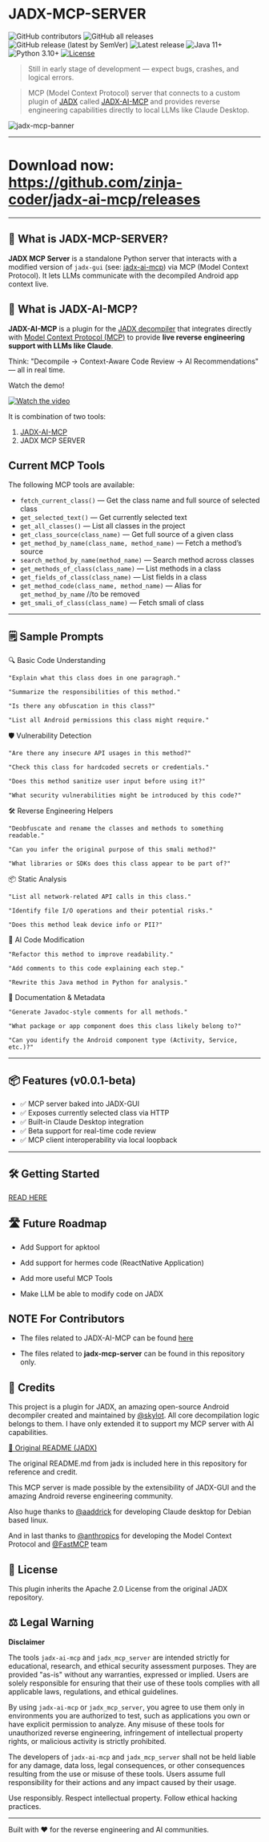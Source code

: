 # JADX-MCP-SERVER

![GitHub contributors](https://img.shields.io/github/contributors/zinja-coder/jadx-ai-mcp)
![GitHub all releases](https://img.shields.io/github/downloads/zinja-coder/jadx-ai-mcp/total)
![GitHub release (latest by SemVer)](https://img.shields.io/github/downloads/zinja-coder/jadx-ai-mcp/latest/total)
![Latest release](https://img.shields.io/github/release/zinja-coder/jadx-ai-mcp.svg)
![Java 11+](https://img.shields.io/badge/Java-11%2B-blue)
![Python 3.10+](https://img.shields.io/badge/python-3%2E10%2B-blue)
[![License](http://img.shields.io/:license-apache-blue.svg)](http://www.apache.org/licenses/LICENSE-2.0.html)


> Still in early stage of development — expect bugs, crashes, and logical errors.

> MCP (Model Context Protocol) server that connects to a custom plugin of [JADX](https://github.com/skylot/jadx) called [JADX-AI-MCP](https://github.com/zinja-coder/jadx-ai-mcp) and provides reverse engineering capabilities directly to local LLMs like Claude Desktop.

![jadx-mcp-banner](image.png)

--- 

# Download now: https://github.com/zinja-coder/jadx-ai-mcp/releases

---

## 🤖 What is JADX-MCP-SERVER?

**JADX MCP Server** is a standalone Python server that interacts with a modified version of `jadx-gui` (see: [jadx-ai-mcp](https://github.com/zinja-coder/jadx-ai-mcp)) via MCP (Model Context Protocol). It lets LLMs communicate with the decompiled Android app context live.


## 🤖 What is JADX-AI-MCP?

**JADX-AI-MCP** is a plugin for the [JADX decompiler](https://github.com/skylot/jadx) that integrates directly with [Model Context Protocol (MCP)](https://github.com/anthropic/mcp) to provide **live reverse engineering support with LLMs like Claude**.

Think: "Decompile → Context-Aware Code Review → AI Recommendations" — all in real time.

Watch the demo!

[![Watch the video](https://img.youtube.com/vi/Od86IOkkaHg/0.jpg)](https://www.youtube.com/watch?v=Od86IOkkaHg&autoplay=1)

It is combination of two tools:
1. [JADX-AI-MCP](https://github.com/zinja-coder/jadx-ai-mcp)
2. JADX MCP SERVER

## Current MCP Tools

The following MCP tools are available:

- `fetch_current_class()` — Get the class name and full source of selected class
- `get_selected_text()` — Get currently selected text
- `get_all_classes()` — List all classes in the project
- `get_class_source(class_name)` — Get full source of a given class
- `get_method_by_name(class_name, method_name)` — Fetch a method’s source
- `search_method_by_name(method_name)` — Search method across classes
- `get_methods_of_class(class_name)` — List methods in a class
- `get_fields_of_class(class_name)` — List fields in a class
- `get_method_code(class_name, method_name)` — Alias for `get_method_by_name` //to be removed
- `get_smali_of_class(class_name)` — Fetch smali of class

---

## 🗒️ Sample Prompts

🔍 Basic Code Understanding

    "Explain what this class does in one paragraph."

    "Summarize the responsibilities of this method."

    "Is there any obfuscation in this class?"

    "List all Android permissions this class might require."

🛡️ Vulnerability Detection

    "Are there any insecure API usages in this method?"

    "Check this class for hardcoded secrets or credentials."

    "Does this method sanitize user input before using it?"

    "What security vulnerabilities might be introduced by this code?"

🛠️ Reverse Engineering Helpers

    "Deobfuscate and rename the classes and methods to something readable."

    "Can you infer the original purpose of this smali method?"

    "What libraries or SDKs does this class appear to be part of?"

📦 Static Analysis

    "List all network-related API calls in this class."

    "Identify file I/O operations and their potential risks."

    "Does this method leak device info or PII?"

🤖 AI Code Modification

    "Refactor this method to improve readability."

    "Add comments to this code explaining each step."

    "Rewrite this Java method in Python for analysis."

📄 Documentation & Metadata

    "Generate Javadoc-style comments for all methods."

    "What package or app component does this class likely belong to?"

    "Can you identify the Android component type (Activity, Service, etc.)?"
---

## 📦 Features (v0.0.1-beta)

- ✅ MCP server baked into JADX-GUI
- ✅ Exposes currently selected class via HTTP
- ✅ Built-in Claude Desktop integration
- ✅ Beta support for real-time code review
- ✅ MCP client interoperability via local loopback

---

## 🛠️ Getting Started

[READ HERE](https://github.com/zinja-coder/jadx-ai-mcp?tab=readme-ov-file#%EF%B8%8F-getting-started)

## 🛣️ Future Roadmap

 - Add Support for apktool

 - Add support for hermes code (ReactNative Application)

 - Add more useful MCP Tools

 - Make LLM be able to modify code on JADX

## NOTE For Contributors

 - The files related to JADX-AI-MCP can be found [here](https://github.com/zinja-coder/jadx-ai-mcp)

 - The files related to **jadx-mcp-server** can be found in this repository only.


## 🙏 Credits

This project is a plugin for JADX, an amazing open-source Android decompiler created and maintained by [@skylot](https://github.com/skylot). All core decompilation logic belongs to them. I have only extended it to support my MCP server with AI capabilities.

[📎 Original README (JADX)](https://github.com/skylot/jadx)

The original README.md from jadx is included here in this repository for reference and credit.

This MCP server is made possible by the extensibility of JADX-GUI and the amazing Android reverse engineering community.

Also huge thanks to [@aaddrick](https://github.com/aaddrick) for developing Claude desktop for Debian based linux.

And in last thanks to [@anthropics](https://github.com/anthropics) for developing the Model Context Protocol and [@FastMCP](https://github.com/modelcontextprotocol/python-sdk) team


## 📄 License

This plugin inherits the Apache 2.0 License from the original JADX repository.

## ⚖️ Legal Warning

**Disclaimer**

The tools `jadx-ai-mcp` and `jadx_mcp_server` are intended strictly for educational, research, and ethical security assessment purposes. They are provided "as-is" without any warranties, expressed or implied. Users are solely responsible for ensuring that their use of these tools complies with all applicable laws, regulations, and ethical guidelines.

By using `jadx-ai-mcp` or `jadx_mcp_server`, you agree to use them only in environments you are authorized to test, such as applications you own or have explicit permission to analyze. Any misuse of these tools for unauthorized reverse engineering, infringement of intellectual property rights, or malicious activity is strictly prohibited.

The developers of `jadx-ai-mcp` and `jadx_mcp_server` shall not be held liable for any damage, data loss, legal consequences, or other consequences resulting from the use or misuse of these tools. Users assume full responsibility for their actions and any impact caused by their usage.

Use responsibly. Respect intellectual property. Follow ethical hacking practices.

---

Built with ❤️ for the reverse engineering and AI communities.
